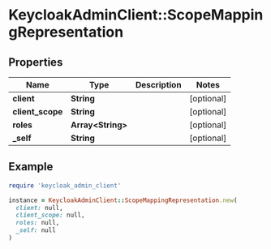 # KeycloakAdminClient::ScopeMappingRepresentation

## Properties

| Name | Type | Description | Notes |
| ---- | ---- | ----------- | ----- |
| **client** | **String** |  | [optional] |
| **client_scope** | **String** |  | [optional] |
| **roles** | **Array&lt;String&gt;** |  | [optional] |
| **_self** | **String** |  | [optional] |

## Example

```ruby
require 'keycloak_admin_client'

instance = KeycloakAdminClient::ScopeMappingRepresentation.new(
  client: null,
  client_scope: null,
  roles: null,
  _self: null
)
```

